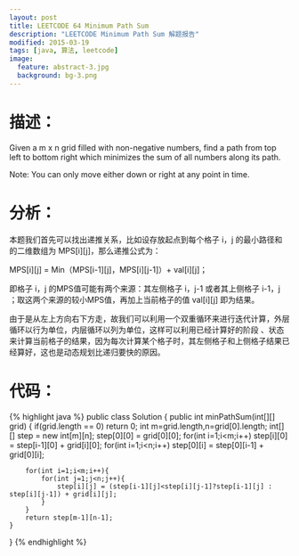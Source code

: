 ```yaml
---
layout: post
title: LEETCODE 64 Minimum Path Sum
description: "LEETCODE Minimum Path Sum 解题报告"
modified: 2015-03-19
tags: [java, 算法, leetcode]
image:
  feature: abstract-3.jpg
  background: bg-3.png
---
```


# 描述：

Given a m x n grid filled with non-negative numbers, find a path from top left to bottom right which minimizes the sum of all numbers along its path.


Note: You can only move either down or right at any point in time.
<!--more-->

# 分析：

本题我们首先可以找出递推关系，比如设存放起点到每个格子 i，j 的最小路径和的二维数组为 MPS[i][j]，那么递推公式为：

MPS[i][j] = Min（MPS[i-1][j]，MPS[i][j-1]）+ val[i][j]；

即格子 i，j 的MPS值可能有两个来源：其左侧格子 i，j-1 或者其上侧格子 i-1，j ；取这两个来源的较小MPS值，再加上当前格子的值 val[i][j] 即为结果。

由于是从左上方向右下方走，故我们可以利用一个双重循环来进行迭代计算，外层循环以行为单位，内层循环以列为单位，这样可以利用已经计算好的阶段 、状态来计算当前格子的结果，因为每次计算某个格子时，其左侧格子和上侧格子结果已经算好，这也是动态规划比递归要快的原因。

# 代码：
{% highlight java %}
public class Solution {
    public int minPathSum(int[][] grid) {
        if(grid.length == 0) return 0;
        int m=grid.length,n=grid[0].length;
        int[][] step = new int[m][n];
        step[0][0] = grid[0][0];
        for(int i=1;i<m;i++) step[i][0] = step[i-1][0] + grid[i][0];
        for(int i=1;i<n;i++) step[0][i] = step[0][i-1] + grid[0][i];

        for(int i=1;i<m;i++){
            for(int j=1;j<n;j++){
                step[i][j] = (step[i-1][j]<step[i][j-1]?step[i-1][j] : step[i][j-1]) + grid[i][j];
            }
        }
        return step[m-1][n-1];
    }
}
{% endhighlight %}